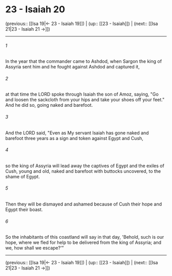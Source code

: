 # 23 - Isaiah 20

(previous:: [[Isa 19|← 23 - Isaiah 19]]) | (up:: [[23 - Isaiah]]) | (next:: [[Isa 21|23 - Isaiah 21 →]])

***


###### 1 
In the year that the commander came to Ashdod, when Sargon the king of Assyria sent him and he fought against Ashdod and captured it, 

###### 2 
at that time the LORD spoke through Isaiah the son of Amoz, saying, "Go and loosen the sackcloth from your hips and take your shoes off your feet." And he did so, going naked and barefoot. 

###### 3 
And the LORD said, "Even as My servant Isaiah has gone naked and barefoot three years as a sign and token against Egypt and Cush, 

###### 4 
so the king of Assyria will lead away the captives of Egypt and the exiles of Cush, young and old, naked and barefoot with buttocks uncovered, to the shame of Egypt. 

###### 5 
Then they will be dismayed and ashamed because of Cush their hope and Egypt their boast. 

###### 6 
So the inhabitants of this coastland will say in that day, 'Behold, such is our hope, where we fled for help to be delivered from the king of Assyria; and we, how shall we escape?'"

***

(previous:: [[Isa 19|← 23 - Isaiah 19]]) | (up:: [[23 - Isaiah]]) | (next:: [[Isa 21|23 - Isaiah 21 →]])
